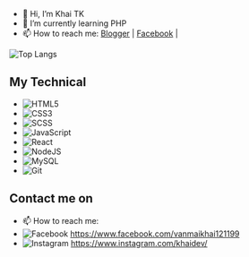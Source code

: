- 👋 Hi, I’m Khai TK
- 🌱 I’m currently learning PHP
- 📫 How to reach me:  [Blogger](https://khaitk.blogspot.com/) | [Facebook](https://www.facebook.com/vanmaikhai121199) | 


![Top Langs](https://github-readme-stats.vercel.app/api/top-langs/?username=khaitk&layout=compact)

## My Technical
* ![HTML5](https://img.shields.io/badge/html5-%23E34F26.svg?style=for-the-badge&logo=html5&logoColor=white)
* ![CSS3](https://img.shields.io/badge/css3-%231572B6.svg?style=for-the-badge&logo=css3&logoColor=white)
* ![SCSS](https://img.shields.io/badge/SCSS-hotpink.svg?style=for-the-badge&logo=SCSS&logoColor=white) 
* ![JavaScript](https://img.shields.io/badge/javascript-%23323330.svg?style=for-the-badge&logo=javascript&logoColor=%23F7DF1E) 
* ![React](https://img.shields.io/badge/react-%2320232a.svg?style=for-the-badge&logo=react&logoColor=%2361DAFB) 
* ![NodeJS](https://img.shields.io/badge/node.js-6DA55F?style=for-the-badge&logo=node.js&logoColor=white) 
* ![MySQL](https://img.shields.io/badge/MySQL-CC2927?style=for-the-badge&logo=mysql&logoColor=white)
* ![Git](https://img.shields.io/badge/git-%23F05033.svg?style=for-the-badge&logo=git&logoColor=white)

## Contact me on
- 📫 How to reach me: 
- ![Facebook](https://img.shields.io/badge/Facebook?style=for-the-badge&logo=Facebook&logoColor=white) https://www.facebook.com/vanmaikhai121199
- ![Instagram](https://img.shields.io/badge/Instagram-%23E4405F.svg?style=for-the-badge&logo=Instagram&logoColor=white) https://www.instagram.com/khaidev/
